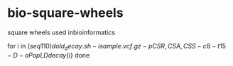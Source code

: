 # bio-square-wheels
square wheels used inbioinformatics

for i in $(seq 1 10)
do
   ld_decay.sh -i sample.vcf.gz -p CSR,CSA,CSS -c 8 -t 15 -D -o PopLDdecay${i}
done

